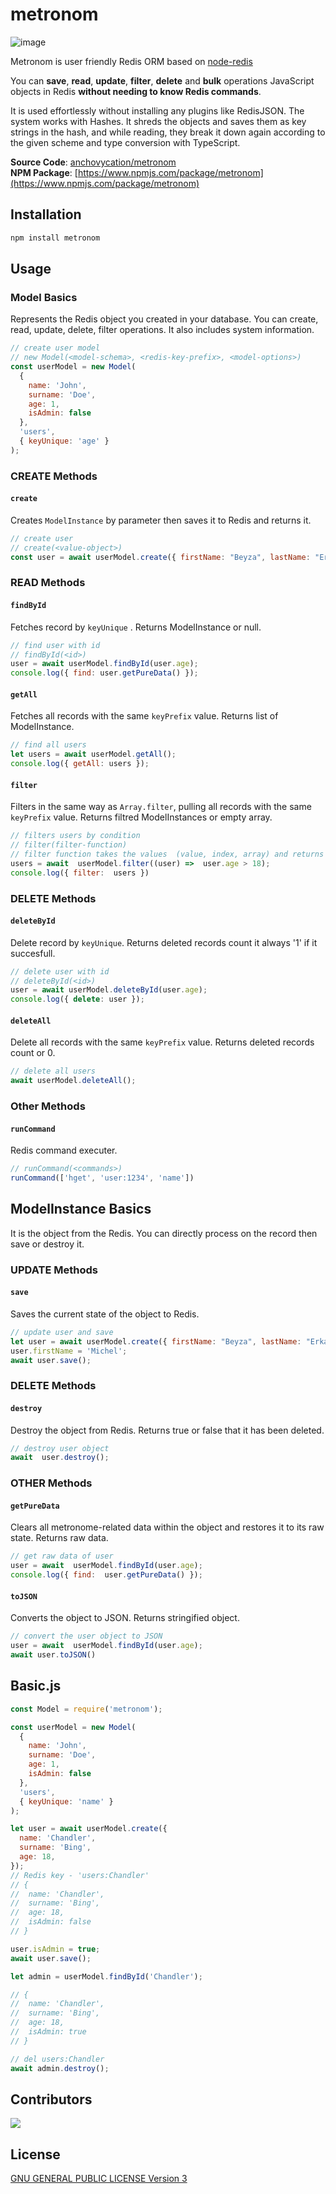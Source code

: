 # metronom
![image](images/metronom.svg)


Metronom is user friendly Redis ORM based on  [node-redis](https://github.com/redis/node-redis)

You can  **save**,  **read**,  **update**,  **filter**,  **delete**  and  **bulk**  operations JavaScript objects in Redis  **without needing to know Redis commands**.

It is used effortlessly without installing any plugins like RedisJSON. The system works with Hashes. It shreds the objects and saves them as key strings in the hash, and while reading, they break it down again according to the given scheme and type conversion with TypeScript.

**Source Code**:  [anchovycation/metronom](https://github.com/anchovycation/metronom)  
**NPM Package**:  [https://www.npmjs.com/package/metronom](https://www.npmjs.com/package/metronom)
## Installation
```bash
npm install metronom
```

## Usage

### Model Basics
Represents the Redis object you created in your database. You can create, read, update, delete, filter operations. It also includes system information.
```js
// create user model
// new Model(<model-schema>, <redis-key-prefix>, <model-options>)
const userModel = new Model(
  {
    name: 'John',
    surname: 'Doe',
    age: 1,
    isAdmin: false
  },
  'users',
  { keyUnique: 'age' }
);
```
### CREATE Methods
#### `create`

Creates `ModelInstance` by parameter then saves it to Redis and returns it.
```js
// create user
// create(<value-object>)
const user = await userModel.create({ firstName: "Beyza", lastName: "Erkan" });
```
### READ Methods
#### `findById`
Fetches record by  `keyUnique` . Returns ModelInstance or null.
```js
// find user with id
// findById(<id>)
user = await userModel.findById(user.age);
console.log({ find: user.getPureData() });
```
#### `getAll`
Fetches all records with the same  `keyPrefix`  value. Returns list of ModelInstance.
```js
// find all users
let users = await userModel.getAll();
console.log({ getAll: users });
```
#### `filter`
Filters in the same way as  `Array.filter`, pulling all records with the same  `keyPrefix`  value. Returns filtred ModelInstances or empty array.
```js
// filters users by condition
// filter(filter-function)
// filter function takes the values  (value, index, array) and returns  `true`  then the record is filtered. It can be asynchronous function
users = await  userModel.filter((user) =>  user.age > 18);
console.log({ filter:  users })
```
### DELETE Methods
#### `deleteById`
Delete record by `keyUnique`.  Returns deleted records count it always '1' if it succesfull.
```js
// delete user with id
// deleteById(<id>)
user = await userModel.deleteById(user.age);
console.log({ delete: user });
```
#### `deleteAll`
Delete all records with the same  `keyPrefix`  value. Returns deleted records count or 0.
```js
// delete all users
await userModel.deleteAll();
```
### Other Methods
#### `runCommand`
Redis command executer.
```js
// runCommand(<commands>)
runCommand(['hget', 'user:1234', 'name'])
```

## ModelInstance Basics
It is the object from the Redis. You can directly process on the record then save or destroy it.
### UPDATE Methods
#### `save`
Saves the current state of the object to Redis.
```js
// update user and save
let user = await userModel.create({ firstName: "Beyza", lastName: "Erkan" });
user.firstName = 'Michel';
await user.save();
```

### DELETE Methods
#### `destroy`
Destroy the object from Redis. Returns true or false that it has been deleted.
```js
// destroy user object
await  user.destroy();
```

### OTHER Methods
#### `getPureData`
Clears all metronome-related data within the object and restores it to its raw state. Returns raw data.
```js
// get raw data of user
user = await  userModel.findById(user.age);
console.log({ find:  user.getPureData() });
```
#### `toJSON`
Converts the object to JSON. Returns stringified object.
```js
// convert the user object to JSON
user = await  userModel.findById(user.age);
await user.toJSON()
```

## Basic.js
```js
const Model = require('metronom');

const userModel = new Model(
  {
    name: 'John',
    surname: 'Doe',
    age: 1,
    isAdmin: false
  },
  'users',
  { keyUnique: 'name' }
);

let user = await userModel.create({
  name: 'Chandler',
  surname: 'Bing',
  age: 18,
});
// Redis key - 'users:Chandler'
// {
//  name: 'Chandler',
//  surname: 'Bing',
//  age: 18,
//  isAdmin: false
// }

user.isAdmin = true;
await user.save();

let admin = userModel.findById('Chandler');

// {
//  name: 'Chandler',
//  surname: 'Bing',
//  age: 18,
//  isAdmin: true
// }

// del users:Chandler
await admin.destroy();
```

## Contributors
<a href = "https://github.com/anchovycation/metronom/graphs/contributors">
  <img src = "https://contrib.rocks/image?repo=anchovycation/metronom"/>
</a>

## License
[GNU GENERAL PUBLIC LICENSE Version 3](./LICENSE)
